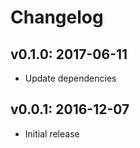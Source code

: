 # Changelog

## v0.1.0: 2017-06-11

- Update dependencies

## v0.0.1: 2016-12-07

- Initial release
